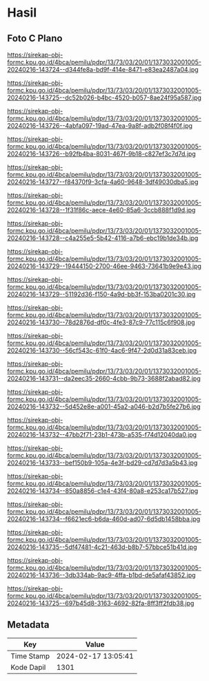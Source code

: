 # Hasil

## Foto C Plano

https://sirekap-obj-formc.kpu.go.id/4bca/pemilu/pdpr/13/73/03/20/01/1373032001005-20240216-143724--d344fe8a-bd9f-414e-8471-e83ea2487a04.jpg

https://sirekap-obj-formc.kpu.go.id/4bca/pemilu/pdpr/13/73/03/20/01/1373032001005-20240216-143725--dc52b026-b4bc-4520-b057-8ae24f95a587.jpg

https://sirekap-obj-formc.kpu.go.id/4bca/pemilu/pdpr/13/73/03/20/01/1373032001005-20240216-143726--4abfa097-19ad-47ea-9a8f-adb2f08f4f0f.jpg

https://sirekap-obj-formc.kpu.go.id/4bca/pemilu/pdpr/13/73/03/20/01/1373032001005-20240216-143726--b92fb4ba-8031-467f-9b18-c827ef3c7d7d.jpg

https://sirekap-obj-formc.kpu.go.id/4bca/pemilu/pdpr/13/73/03/20/01/1373032001005-20240216-143727--f84370f9-3cfa-4a60-9648-3df49030dba5.jpg

https://sirekap-obj-formc.kpu.go.id/4bca/pemilu/pdpr/13/73/03/20/01/1373032001005-20240216-143728--1f31f86c-aece-4e60-85a6-3ccb888f1d9d.jpg

https://sirekap-obj-formc.kpu.go.id/4bca/pemilu/pdpr/13/73/03/20/01/1373032001005-20240216-143728--c4a255e5-5b42-4116-a7b6-ebc19b1de34b.jpg

https://sirekap-obj-formc.kpu.go.id/4bca/pemilu/pdpr/13/73/03/20/01/1373032001005-20240216-143729--19444150-2700-46ee-9463-73641b9e9e43.jpg

https://sirekap-obj-formc.kpu.go.id/4bca/pemilu/pdpr/13/73/03/20/01/1373032001005-20240216-143729--51192d36-f150-4a9d-bb3f-153ba0201c30.jpg

https://sirekap-obj-formc.kpu.go.id/4bca/pemilu/pdpr/13/73/03/20/01/1373032001005-20240216-143730--78d2876d-df0c-4fe3-87c9-77c115c6f908.jpg

https://sirekap-obj-formc.kpu.go.id/4bca/pemilu/pdpr/13/73/03/20/01/1373032001005-20240216-143730--56cf543c-61f0-4ac6-9f47-2d0d31a83ceb.jpg

https://sirekap-obj-formc.kpu.go.id/4bca/pemilu/pdpr/13/73/03/20/01/1373032001005-20240216-143731--da2eec35-2660-4cbb-9b73-3688f2abad82.jpg

https://sirekap-obj-formc.kpu.go.id/4bca/pemilu/pdpr/13/73/03/20/01/1373032001005-20240216-143732--5d452e8e-a001-45a2-a046-b2d7b5fe27b6.jpg

https://sirekap-obj-formc.kpu.go.id/4bca/pemilu/pdpr/13/73/03/20/01/1373032001005-20240216-143732--47bb2f71-23b1-473b-a535-f74d12040da0.jpg

https://sirekap-obj-formc.kpu.go.id/4bca/pemilu/pdpr/13/73/03/20/01/1373032001005-20240216-143733--bef150b9-105a-4e3f-bd29-cd7d7d3a5b43.jpg

https://sirekap-obj-formc.kpu.go.id/4bca/pemilu/pdpr/13/73/03/20/01/1373032001005-20240216-143734--850a8856-c1e4-43f4-80a8-e253ca17b527.jpg

https://sirekap-obj-formc.kpu.go.id/4bca/pemilu/pdpr/13/73/03/20/01/1373032001005-20240216-143734--f6621ec6-b6da-460d-ad07-6d5db1458bba.jpg

https://sirekap-obj-formc.kpu.go.id/4bca/pemilu/pdpr/13/73/03/20/01/1373032001005-20240216-143735--5df47481-4c21-463d-b8b7-57bbce51b41d.jpg

https://sirekap-obj-formc.kpu.go.id/4bca/pemilu/pdpr/13/73/03/20/01/1373032001005-20240216-143736--3db334ab-9ac9-4ffa-b1bd-de5afaf43852.jpg

https://sirekap-obj-formc.kpu.go.id/4bca/pemilu/pdpr/13/73/03/20/01/1373032001005-20240216-143725--697b45d8-3163-4692-82fa-8ff3ff2fdb38.jpg


## Metadata

| Key        | Value               |
| ---------- | ------------------- |
| Time Stamp | 2024-02-17 13:05:41 |
| Kode Dapil | 1301                |



